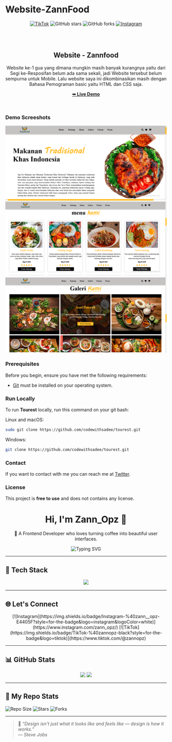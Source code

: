 # Website-ZannFood
<div align="center">

  [![TikTok](https://img.shields.io/badge/TikTok-%40zannopz-000000?style=for-the-badge&logo=tiktok&logoColor=white)](https://www.tiktok.com/@zannopz?is_from_webapp=1&sender_device=pc)
  ![GitHub stars](https://img.shields.io/github/stars/codewithsadee/tourest?style=social)
  ![GitHub forks](https://img.shields.io/github/forks/codewithsadee/tourest?style=social)
[![Instagram](https://img.shields.io/badge/Instagram-%40zann__opz-E4405F?style=for-the-badge&logo=instagram&logoColor=white)](https://www.instagram.com/zann_opz/)




  <br />
  <br />

  <h2 align="center">Website - Zannfood</h2>

  Website ke-1 gua yang dimana mungkin masih banyak kurangnya yaitu dari Segi ke-Resposifan belum ada sama sekali, 
  jadi Website tersebut belum sempurna untuk Mobile.
  Lalu website saya ini dikombinasikan masih dengan Bahasa Pemograman basic yaitu HTML dan CSS saja.

  <a href="https://zannopz.github.io/Website-ZannFood/"><strong>➥ Live Demo</strong></a>

</div>

<br />

### Demo Screeshots

![Tourest Desktop Demo](./PNG/zannfood1.png "Desktop Demo")
![Tourest Desktop Demo](./PNG/zannfood2.png "Desktop Demo")
![Tourest Desktop Demo](./PNG/zannfood3.png "Desktop Demo")

### Prerequisites

Before you begin, ensure you have met the following requirements:

* [Git](https://git-scm.com/downloads "Download Git") must be installed on your operating system.

### Run Locally

To run **Tourest** locally, run this command on your git bash:

Linux and macOS:

```bash
sudo git clone https://github.com/codewithsadee/tourest.git
```

Windows:

```bash
git clone https://github.com/codewithsadee/tourest.git
```

### Contact

If you want to contact with me you can reach me at [Twitter](https://www.twitter.com/codewithsadee).

### License

This project is **free to use** and does not contains any license.




<h1 align="center">Hi, I'm Zann_Opz 👋</h1>
<p align="center">🌸 A Frontend Developer who loves turning coffee into beautiful user interfaces.</p>

<p align="center">
  <img src="https://readme-typing-svg.demolab.com?font=Fira+Code&size=20&pause=1000&center=true&vCenter=true&width=435&lines=Frontend+Developer;React+%7C+Tailwind+%7C+Three.js+Lover;Let's+build+cool+stuff+together!" alt="Typing SVG" />
</p>

---

## 🚀 Tech Stack
<div align="center">
  <img src="https://skillicons.dev/icons?i=html,css,js,ts,react,tailwind,figma,git,github,threejs" />
</div>

---

## 🌐 Let's Connect

<p align="center">
  <!-- Instagram -->
  [![Instagram](https://img.shields.io/badge/Instagram-%40zann__opz-E4405F?style=for-the-badge&logo=instagram&logoColor=white)](https://www.instagram.com/zann_opz/)
  <!-- TikTok -->
  [![TikTok](https://img.shields.io/badge/TikTok-%40zannopz-black?style=for-the-badge&logo=tiktok)](https://www.tiktok.com/@zannopz)
</p>

---

## 📊 GitHub Stats

<p align="center">
  <img src="https://github-readme-stats.vercel.app/api?username=zannopz&show_icons=true&theme=tokyonight" width="48%" />
  <img src="https://github-readme-streak-stats.herokuapp.com/?user=zannopz&theme=tokyonight" width="48%" />
</p>

---

## 📁 My Repo Stats

![Repo Size](https://img.shields.io/github/repo-size/codewithsadee/tourest?style=flat-square)
![Stars](https://img.shields.io/github/stars/codewithsadee/tourest?style=flat-square)
![Forks](https://img.shields.io/github/forks/codewithsadee/tourest?style=flat-square)

---

> 💬 *“Design isn't just what it looks like and feels like — design is how it works.”*  
> — *Steve Jobs*


